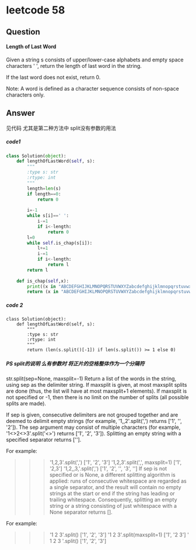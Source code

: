 # leetcode 58
## Question
####  Length of Last Word
Given a string s consists of upper/lower-case alphabets and empty space characters ' ', return the length of last word in the string.

If the last word does not exist, return 0.

Note: A word is defined as a character sequence consists of non-space characters only.
## Answer
见代码 尤其是第二种方法中 split没有参数的用法
##### code1

```Python
class Solution(object):
    def lengthOfLastWord(self, s):
        """
        :type s: str
        :rtype: int
        """
        length=len(s)
        if length==0:
            return 0
            
        i=-1
        while s[i]==' ':
            i-=1
            if i<-length:
                return 0
        l=0
        while self.is_chap(s[i]):
            l+=1
            i-=1
            if i<-length:
                return l
        return l                
        
    def is_chap(self,x):
        print((x in "ABCDEFGHIJKLMNOPQRSTUVWXYZabcdefghijklmnopqrstuvwxyz"))
        return (x in "ABCDEFGHIJKLMNOPQRSTUVWXYZabcdefghijklmnopqrstuvwxyz")
```
##### code 2

```
class Solution(object):
    def lengthOfLastWord(self, s):
        """
        :type s: str
        :rtype: int
        """
        return (len(s.split()[-1]) if len(s.split()) >= 1 else 0)
```
##### PS split的说明 么有参数时 将正片的空格整体作为一个分隔符
str.split(sep=None, maxsplit=-1)
Return a list of the words in the string, using sep as the delimiter string. If maxsplit is given, at most maxsplit splits are done (thus, the list will have at most maxsplit+1 elements). If maxsplit is not specified or -1, then there is no limit on the number of splits (all possible splits are made).

If sep is given, consecutive delimiters are not grouped together and are deemed to delimit empty strings (for example, '1,,2'.split(',') returns ['1', '', '2']). The sep argument may consist of multiple characters (for example, '1<>2<>3'.split('<>') returns ['1', '2', '3']). Splitting an empty string with a specified separator returns [''].

For example:

>>>
>>> '1,2,3'.split(',')
['1', '2', '3']
>>> '1,2,3'.split(',', maxsplit=1)
['1', '2,3']
>>> '1,2,,3,'.split(',')
['1', '2', '', '3', '']
If sep is not specified or is None, a different splitting algorithm is applied: runs of consecutive whitespace are regarded as a single separator, and the result will contain no empty strings at the start or end if the string has leading or trailing whitespace. Consequently, splitting an empty string or a string consisting of just whitespace with a None separator returns [].

For example:

>>>
>>> '1 2 3'.split()
['1', '2', '3']
>>> '1 2 3'.split(maxsplit=1)
['1', '2 3']
>>> '   1   2   3   '.split()
['1', '2', '3']